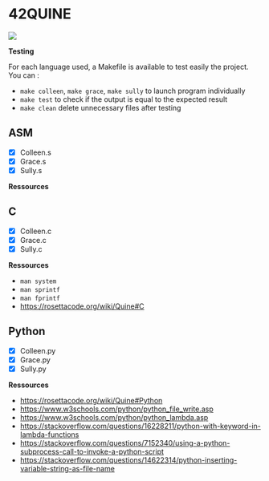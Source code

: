 # 42QUINE

![](https://img.shields.io/github/languages/code-size/Korkrane/42QUINE?label=size&style=flat-square)

**Testing**

For each language used, a Makefile is available to test easily the project. You can :
* `make colleen`, `make grace`, `make sully` to launch program individually
* `make test` to check if the output is equal to the expected result
* `make clean` delete unnecessary files after testing

## ASM

- [x] Colleen.s
- [x] Grace.s
- [x] Sully.s

**Ressources**

## C

- [x] Colleen.c
- [x] Grace.c
- [x] Sully.c

**Ressources**
* `man system`
* `man sprintf`
* `man fprintf`
* https://rosettacode.org/wiki/Quine#C

## Python

- [x] Colleen.py
- [x] Grace.py
- [x] Sully.py

**Ressources**
* https://rosettacode.org/wiki/Quine#Python
* https://www.w3schools.com/python/python_file_write.asp
* https://www.w3schools.com/python/python_lambda.asp
* https://stackoverflow.com/questions/16228211/python-with-keyword-in-lambda-functions
* https://stackoverflow.com/questions/7152340/using-a-python-subprocess-call-to-invoke-a-python-script
* https://stackoverflow.com/questions/14622314/python-inserting-variable-string-as-file-name
